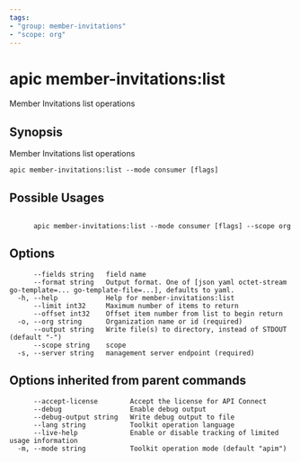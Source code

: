 ```yaml
---
tags:
- "group: member-invitations"
- "scope: org"
---
```

# apic member-invitations:list

Member Invitations list operations

## Synopsis

Member Invitations list operations

```
apic member-invitations:list --mode consumer [flags]
```

## Possible Usages

```

      apic member-invitations:list --mode consumer [flags] --scope org

```

## Options

```
      --fields string   field name
      --format string   Output format. One of [json yaml octet-stream go-template=... go-template-file=...], defaults to yaml.
  -h, --help            Help for member-invitations:list
      --limit int32     Maximum number of items to return
      --offset int32    Offset item number from list to begin return
  -o, --org string      Organization name or id (required)
      --output string   Write file(s) to directory, instead of STDOUT (default "-")
      --scope string    scope
  -s, --server string   management server endpoint (required)
```

## Options inherited from parent commands

```
      --accept-license        Accept the license for API Connect
      --debug                 Enable debug output
      --debug-output string   Write debug output to file
      --lang string           Toolkit operation language
      --live-help             Enable or disable tracking of limited usage information
  -m, --mode string           Toolkit operation mode (default "apim")
```
